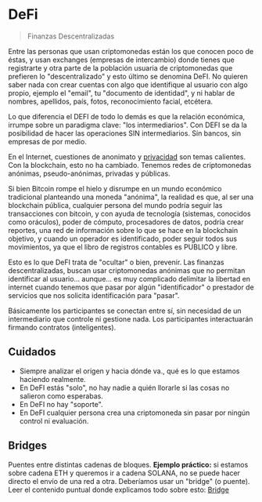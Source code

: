 # DeFi

>Finanzas Descentralizadas

Entre las personas que usan criptomonedas están los que conocen poco de éstas, y usan exchanges (empresas de intercambio) donde tienes que registrarte y otra parte de la población usuaria de criptomonedas que prefieren lo "descentralizado" y esto último se denomina DeFI. No quieren saber nada con crear cuentas con algo que identifique al usuario con algo propio, ejemplo el "email", tu "documento de identidad", y ni hablar de nombres, apellidos, país, fotos, reconocimiento facial, etcétera.

Lo que diferencia el DEFI de todo lo demás es que la relación económica, irrumpe sobre un paradigma clave: "los intermediarios". Con DEFI se da la posibilidad de hacer las operaciones SIN intermediarios. Sín bancos, sin empresas de por medio.

En el Internet, cuestiones de anonimato y [privacidad](/docs/privacidad.md) son temas calientes.
Con la blockchain, esto no ha cambiado. Tenemos redes de criptomonedas anónimas, pseudo-anónimas, privadas y públicas.

Si bien Bitcoin rompe el hielo y disrumpe en un mundo económico tradicional planteando una moneda "anónima", la realidad es que, al ser una blockchain pública, cualquier persona del mundo podría seguir las transacciones con bitcoin, y con ayuda de tecnología (sistemas, conocidos como oráculos), poder de cómputo, procesadores de datos, podría crear reportes, una red de información sobre lo que se hace en la blockchain objetivo, y cuando un operador es identificado, poder seguir todos sus movimientos, ya que el libro de registros contables es PUBLICO y libre.

Esto es lo que DeFI trata de "ocultar" o bien, prevenir.
Las finanzas descentralizadas, buscan usar criptomonedas anónimas que no permitan identificar al usuario... aunque... es muy complicado delimitar la libertad en internet cuando tenemos que pasar por algún "identificador" o prestador de servicios que nos solicita identificación para "pasar".

Básicamente los participantes se conectan entre sí, sin necesidad de un intermediario que controle ni gestione nada. Los participantes interactuarán firmando contratos (inteligentes).

## Cuidados

- Siempre analizar el origen y hacia dónde va., qué es lo que estamos haciendo realmente.
- En DeFI estás "solo", no hay nadie a quién llorarle si las cosas no salieron como esperabas.
- En DeFI no hay "soporte".
- En DeFI cualquier persona crea una criptomoneda sin pasar por ningún control ni evaluación.

## Bridges

Puentes entre distintas cadenas de bloques. 
**Ejemplo práctico:** si estamos sobre cadena ETH y queremos ir a cadena SOLANA, no se puede hacer directo el envío de una red a otra. Deberíamos usar un "bridge" (o puente). Leer el contenido puntual donde explicamos todo sobre esto: [Bridge](c/bridge.md)

